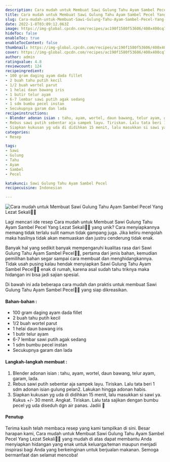```yaml
---
description: Cara mudah untuk Membuat Sawi Gulung Tahu Ayam Sambel Pecel Yang Lezat Sekali"
title: Cara mudah untuk Membuat Sawi Gulung Tahu Ayam Sambel Pecel Yang Lezat Sekali
slug: Cara-mudah-untuk-Membuat-Sawi-Gulung-Tahu-Ayam-Sambel-Pecel-Yang-Lezat-Sekali
date: 2022-1-8T03:09:12.063Z
image: https://img-global.cpcdn.com/recipes/ac190f1580f53606/400x400cq70/photo.jpg
hideToc: false
enableToc: true
enableTocContent: false
thumbnail: https://img-global.cpcdn.com/recipes/ac190f1580f53606/400x400cq70/photo.jpg
cover: https://img-global.cpcdn.com/recipes/ac190f1580f53606/400x400cq70/photo.jpg
author: admin
ratingvalue: 4.8
reviewcount: 124
recipeingredient:
- 100 gram daging ayam dada fillet
- 2 buah tahu putih kecil
- 1/2 buah wortel parut
- 1 helai daun bawang iris
- 1 butir telur ayam
- 6-7 lembar sawi putih agak sedang
- 1 sdm bumbu pecel instan
- Secukupnya garam dan lada
recipeinstructions:
- Blender adonan isian : tahu, ayam, wortel, daun bawang, telur ayam, garam, lada.
- Rebus sawi putih sebentar aja sampek layu. Tiriskan. Lalu tata beri 1 sdm adonan isian gulung pelan2. Lakukan hingga adonan habis.
- Siapkan kukusan yg uda di didihkan 15 menit, lalu masukkan si sawi ya. Kukus +/- 30 menit. Angkat. Tiriskan. Lalu tata sajikan dengan bumbu pecel yg uda diseduh dgn air panas. Jadiii 🤗
categories:
- Resep

tags:
- Sawi
- Gulung
- Tahu
- Ayam
- Sambel
- Pecel

katakunci: Sawi Gulung Tahu Ayam Sambel Pecel
recipecuisine: Indonesian

---
```


![Cara mudah untuk Membuat Sawi Gulung Tahu Ayam Sambel Pecel Yang Lezat Sekali👩‍🍳](https://img-global.cpcdn.com/recipes/ac190f1580f53606/400x400cq70/photo.jpg)

Lagi mencari ide resep Cara mudah untuk Membuat Sawi Gulung Tahu Ayam Sambel Pecel Yang Lezat Sekali👩‍🍳 yang unik? Cara menyiapkannya memang tidak terlalu sulit namun tidak gampang juga. Jika keliru mengolah maka hasilnya tidak akan memuaskan dan justru cenderung tidak enak.

Banyak hal yang sedikit banyak mempengaruhi kualitas rasa dari Sawi Gulung Tahu Ayam Sambel Pecel👩‍🍳, pertama dari jenis bahan, kemudian pemilihan bahan segar sampai cara membuat dan menghidangkannya. Tidak usah pusing kalau hendak menyiapkan Sawi Gulung Tahu Ayam Sambel Pecel👩‍🍳 enak di rumah, karena asal sudah tahu triknya maka hidangan ini bisa jadi sajian spesial.

Di bawah ini ada beberapa cara mudah dan praktis untuk membuat Sawi Gulung Tahu Ayam Sambel Pecel👩‍🍳 yang siap dikreasikan.

<!--inarticleads1-->

#### Bahan-bahan :

- 100 gram daging ayam dada fillet
- 2 buah tahu putih kecil
- 1/2 buah wortel parut
- 1 helai daun bawang iris
- 1 butir telur ayam
- 6-7 lembar sawi putih agak sedang
- 1 sdm bumbu pecel instan
- Secukupnya garam dan lada

<!--inarticleads2-->

#### Langkah-langkah membuat :

1. Blender adonan isian : tahu, ayam, wortel, daun bawang, telur ayam, garam, lada.
1. Rebus sawi putih sebentar aja sampek layu. Tiriskan. Lalu tata beri 1 sdm adonan isian gulung pelan2. Lakukan hingga adonan habis.
1. Siapkan kukusan yg uda di didihkan 15 menit, lalu masukkan si sawi ya. Kukus +/- 30 menit. Angkat. Tiriskan. Lalu tata sajikan dengan bumbu pecel yg uda diseduh dgn air panas. Jadiii 🤗

#### Penutup

Terima kasih telah membaca resep yang kami tampilkan di sini. Besar harapan kami, Cara mudah untuk Membuat Sawi Gulung Tahu Ayam Sambel Pecel Yang Lezat Sekali👩‍🍳 yang mudah di atas dapat membantu Anda menyiapkan hidangan yang enak untuk keluarga/teman maupun menjadi inspirasi bagi Anda yang berkeinginan untuk berjualan makanan. Semoga bermanfaat dan selamat mencoba!